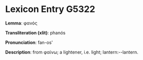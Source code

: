 # Lexicon Entry G5322

**Lemma**: φανός

**Transliteration (xlit)**: phanós

**Pronunciation**: fan-os'

**Description**:
from φαίνω; a lightener, i.e. light; lantern:--lantern.
